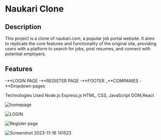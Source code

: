 # Naukari Clone

## Description

This project is a clone of naukari.com, a popular job portal website. It aims to replicate the core features and functionality of the original site, providing users with a platform to search for jobs, post resumes, and connect with potential employers.

## Features

-**LOGIN PAGE
-**REGISTER PAGE
-**FOOTER
_**COMPANIES
-**Dropdown pages

Technologies Used
Node.js
Express.js
HTML, CSS, JavaScript
DOM,React

![homepage](https://github.com/sejalanan/naukari.com/assets/143008101/cce35859-34ce-443b-b533-92c41220e748)

![LOGIN](https://github.com/sejalanan/naukari.com/assets/143008101/a4d87c90-a062-4b8b-bd1a-e7188822e341)

![Register page](https://github.com/sejalanan/naukari.com/assets/143008101/5d71efa9-7cdd-4b8f-bffe-513df2e7dab9)


![Screenshot 2023-11-16 141523](https://github.com/sejalanan/naukari.com/assets/143008101/06f8ddee-66da-4e6c-93c7-7e4ea0003bba)
